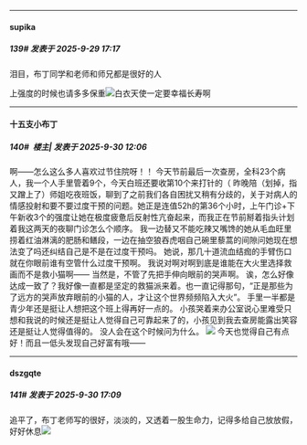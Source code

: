 ﻿
*****

####  supika  
##### 139#       发表于 2025-9-29 17:17

泪目，布丁同学和老师和师兄都是很好的人

上强度的时候也请多多保重<img src="https://static.stage1st.com/image/smiley/face2017/138.png" referrerpolicy="no-referrer">白衣天使一定要幸福长寿啊


*****

####  十五支小布丁  
##### 140#         楼主| 发表于 2025-9-30 12:06

啊——怎么这么多人喜欢过节住院呀！！
今天节前最后一次查房，全科23个病人，我一个人手里管着9个，今天白班还要收第10个来打针的（
昨晚陪（划掉，指又蹭上了）师姐吃夜班饭，聊到了之前我们各自困扰又稍有分歧的，关于对病人的情感投射和要不要过度干预的问题。她正是连值52h的第36个小时，上午门诊+下午新收3个的强度让她在极度疲惫后反射性亢奋起来，而我正在节前掰着指头计划着我这两天的夜聊门诊怎么个顺序。
我一边替又不能吃辣又嘴馋的她从毛血旺里捞着红油淋漓的肥肠和鳝段，一边在抽空狼吞虎咽自己碗里藜蒿的间隙问她现在想法变了吗还纠结自己是不是在过度干预吗。
她说，那几十道流血结痂的手臂伤口就在你眼前谁有空管什么过度干预啊。
我说对啊对啊到底是谁能在大火里选择救画而不是救小猫啊——
当然是，不管了先把手伸向眼前的哭声啊。
诶，怎么好像达成一致了？我好像一直都是坚定的救猫派来着。也一直记得那句，“正是那些为了远方的哭声放弃眼前的小猫的人，才让这个世界频频陷入大火”。
手里一半都是青少年还是挺让人想把这个班上得再好一点的。
小孩哭着来办公室说心里难受只想和我说的时候还是挺让人觉得自己可靠起来了的，小孩见到我去查房能露出笑容还是挺让人觉得值得的。
没人会在这个时候问为什么。
<img src="https://p.sda1.dev/27/bb5d44f4a40f87d6d5054f6d72830d9d/image.jpg" referrerpolicy="no-referrer">
今天也觉得自己有点好！而且一低头发现自己好富有哦——


*****

####  dszgqte  
##### 141#       发表于 2025-9-30 17:09

追平了，布丁老师写的很好，淡淡的，又透着一股生命力，记得多给自己放放假，好好休息<img src="https://static.stage1st.com/image/smiley/face2017/138.png" referrerpolicy="no-referrer">

